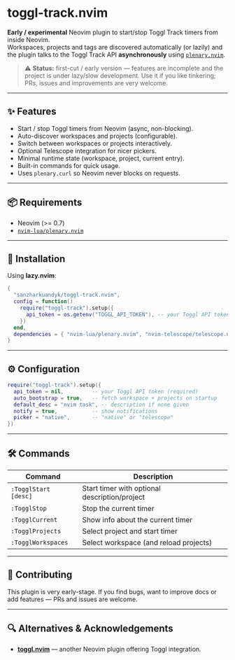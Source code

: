 # toggl-track.nvim

**Early / experimental** Neovim plugin to start/stop Toggl Track timers from inside Neovim.\
Workspaces, projects and tags are discovered automatically (or lazily) and the plugin talks to the Toggl Track API **asynchronously** using [`plenary.nvim`](https://github.com/nvim-lua/plenary.nvim).

> ⚠️ **Status:** first-cut / early version — features are incomplete and the project is under lazy/slow development. Use it if you like tinkering; PRs, issues and improvements are very welcome.

______________________________________________________________________

## ✨ Features

- Start / stop Toggl timers from Neovim (async, non-blocking).
- Auto-discover workspaces and projects (configurable).
- Switch between workspaces or projects interactively.
- Optional Telescope integration for nicer pickers.
- Minimal runtime state (workspace, project, current entry).
- Built-in commands for quick usage.
- Uses `plenary.curl` so Neovim never blocks on requests.

______________________________________________________________________

## 📦 Requirements

- Neovim (>= 0.7)
- [`nvim-lua/plenary.nvim`](https://github.com/nvim-lua/plenary.nvim)

______________________________________________________________________

## 🔧 Installation

Using **lazy.nvim**:

```lua
{
  "sanzharkuandyk/toggl-track.nvim",
  config = function()
    require("toggl-track").setup({
      api_token = os.getenv("TOGGL_API_TOKEN"), -- your Toggl API token
    })
  end,
  dependencies = { "nvim-lua/plenary.nvim", "nvim-telescope/telescope.nvim" },
}
```

______________________________________________________________________

## ⚙️ Configuration

```lua
require("toggl-track").setup({
  api_token = nil,         -- your Toggl API token (required)
  auto_bootstrap = true,   -- fetch workspace + projects on startup
  default_desc = "nvim task", -- description if none given
  notify = true,           -- show notifications
  picker = "native",       -- "native" or "telescope"
})
```

______________________________________________________________________

## 🛠️ Commands

| Command | Description |
| -------------------- | -------------------------------------------------- |
| `:TogglStart [desc]` | Start timer with optional description/project |
| `:TogglStop` | Stop the current timer |
| `:TogglCurrent` | Show info about the current timer |
| `:TogglProjects` | Select project and start timer |
| `:TogglWorkspaces` | Select workspace (and reload projects) |

______________________________________________________________________

## 🤝 Contributing

This plugin is very early-stage. If you find bugs, want to improve docs or add features — PRs and issues are welcome.

______________________________________________________________________

## 🔍 Alternatives & Acknowledgements

- **[toggl.nvim](https://github.com/williambdean/toggl.nvim)** — another Neovim plugin offering Toggl integration.

